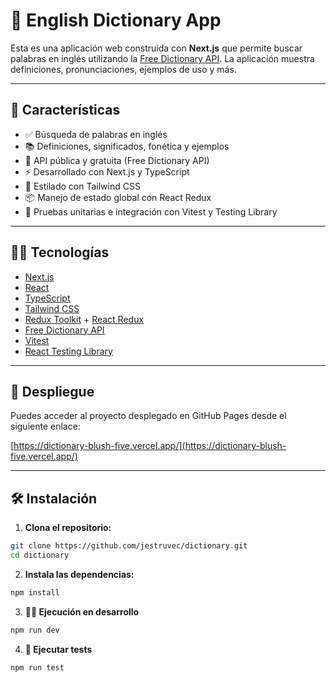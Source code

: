 # 📖 English Dictionary App

Esta es una aplicación web construida con **Next.js** que permite buscar palabras en inglés utilizando la [Free Dictionary API](https://dictionaryapi.dev/). La aplicación muestra definiciones, pronunciaciones, ejemplos de uso y más.

---

## 🚀 Características

- ✅ Búsqueda de palabras en inglés
- 📚 Definiciones, significados, fonética y ejemplos
- 🎯 API pública y gratuita (Free Dictionary API)
- ⚡️ Desarrollado con Next.js y TypeScript
- 💅 Estilado con Tailwind CSS
- 📦 Manejo de estado global con React Redux
- 🧪 Pruebas unitarias e integración con Vitest y Testing Library

---

## 🧑‍💻 Tecnologías

- [Next.js](https://nextjs.org/)
- [React](https://reactjs.org/)
- [TypeScript](https://www.typescriptlang.org/)
- [Tailwind CSS](https://tailwindcss.com/)
- [Redux Toolkit](https://redux-toolkit.js.org/) + [React Redux](https://react-redux.js.org/)
- [Free Dictionary API](https://dictionaryapi.dev/)
- [Vitest](https://vitest.dev/)
- [React Testing Library](https://testing-library.com/docs/react-testing-library/intro/)

---

## 🚀 Despliegue

Puedes acceder al proyecto desplegado en GitHub Pages desde el siguiente enlace:

[https://dictionary-blush-five.vercel.app/](https://dictionary-blush-five.vercel.app/)

---

## 🛠️ Instalación

1. **Clona el repositorio:**

```bash
git clone https://github.com/jestruvec/dictionary.git
cd dictionary
```

2. **Instala las dependencias:**

```bash
npm install
```

3. **🏃‍♂️ Ejecución en desarrollo**

```bash
npm run dev
```

4. **🧪 Ejecutar tests**

```bash
npm run test
```

